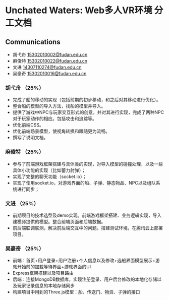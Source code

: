 
# Unchated Waters: Web多人VR环境 分工文档
## Communications

- 胡弋舟 15302010002@fudan.edu.cn
- 麻俊特 15302010022@fudan.edu.cn
- 文进 14307110274@fudan.edu.cn
- 吴豪奇 15302010016@fudan.edu.cn

### 胡弋舟 （25%）
- 完成了船的移动的实现（包括前期的初步移动，和之后对其移动进行优化）。
- 整合船的模型的导入方法，找船的模型并导入。
- 提供了游戏中NPC与玩家交互形式的创意，并对其进行实现，完成了两种NPC对于玩家动作的相应。包括攻击和追踪等。
- 优化前端CSS。
- 优化前端场景模型，使视角转换和跟随更为流畅。
- 撰写了说明文档。

### 麻俊特 （25%）
- 参与了前端游戏框架搭建与具体类的实现，对导入模型的碰撞处理，以及一些具体小功能的实现（比如蓄力射弹）；
- 实现了完整的聊天功能（socket.io）；
- 实现了使用socket.io，对游戏界面的船、子弹、静态物品、NPC以及组队系统进行同步；

### 文进 （25%）
- 前期项目的技术选型及demo实现。前端游戏框架搭建、业务逻辑实现，导入建模师提供的模型。整合前端页面和后端数据。
- 前后端联调联测，解决前后端交互中的问题。搭建测试环境，在腾讯云上部署项目。

### 吴豪奇 （25%）
- 前端：首页+用户登录+用户注册+个人信息以及修改+选船界面模型展示+游戏开始前的加载等待界面+游戏界面的UI
- Express框架搭建以及项目路由
- 后端：连接MongoDB数据库，实现注册登录、用户后台修改的本地化存储以及玩家记录信息的本地存储同步
- 构建项目中用到的Three.js模型：船、传送门、物资、子弹的接口